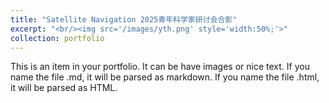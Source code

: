 ```yaml
---
title: "Satellite Navigation 2025青年科学家研讨会合影"
excerpt: "<br/><img src='/images/yth.png' style='width:50%;'>"
collection: portfolio
---
```


This is an item in your portfolio. It can be have images or nice text. If you name the file .md, it will be parsed as markdown. If you name the file .html, it will be parsed as HTML. 
